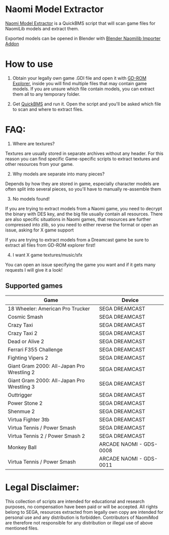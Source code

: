 # Naomi Model Extractor

[Naomi Model Extractor](https://raw.githubusercontent.com/NaomiMod/games-ExtractTools/main/NAOMI%20MODEL%20EXTRACTOR.bms) is a QuickBMS script that will scan game files for NaomiLib models and extract them.

Exported models can be opened in Blender with 
[Blender Naomilib Importer Addon](https://github.com/NaomiMod/blender-NaomiLib) 

# How to use

1) Obtain your legally own game .GDI file and open it with [GD-ROM Explorer](https://japanese-cake.livejournal.com/5889.html), inside you will find multiple files that may contain game models.
If you are unsure which file contain models, you can extract them all to any temporary folder.

2) Get [QuickBMS](https://aluigi.altervista.org/quickbms.htm) and run it. Open the script and you'll be asked which file to scan and where to extract files.

# FAQ:

1) Where are textures?

Textures are usually stored in separate archives without any header.
For this reason you can find specific Game-specific scripts to extract textures and other resources from your game.


2) Why models are separate into many pieces?

Depends by how they are stored in game, especially character models are often split into several pieces, so you'll have to manually re-assemble them


3) No models found!

If you are trying to extract models from a Naomi game, you need to decrypt the binary with DES key, and the big file usually contain all resources.
There are also specific situations in Naomi games, that resources are further compressed into zlib, so you need to either reverse the format or open an issue, asking for X game support

If you are trying to extract models from a Dreamcast game be sure to extract all files from GD-ROM explorer first!

4) I want X game textures/music/sfx

You can open an issue specifying the game you want and if it gets many requests I will give it a look!

## Supported games

| Game                                       | Device                  |
| ------------------------------------------ | ----------------------- |
| 18 Wheeler: American Pro Trucker           | SEGA DREAMCAST          |
| Cosmic Smash                               | SEGA DREAMCAST          |
| Crazy Taxi                                 | SEGA DREAMCAST          |
| Crazy Taxi 2                               | SEGA DREAMCAST          |
| Dead or Alive 2                            | SEGA DREAMCAST          |
| Ferrari F355 Challenge                     | SEGA DREAMCAST          |
| Fighting Vipers 2                          | SEGA DREAMCAST          |
| Giant Gram 2000: All-Japan Pro Wrestling 2 | SEGA DREAMCAST          |
| Giant Gram 2000: All-Japan Pro Wrestling 3 | SEGA DREAMCAST          |
| Outtrigger                                 | SEGA DREAMCAST          |
| Power Stone 2                              | SEGA DREAMCAST          |
| Shenmue 2                                  | SEGA DREAMCAST          |
| Virtua Fighter 3tb                         | SEGA DREAMCAST          |
| Virtua Tennis / Power Smash                | SEGA DREAMCAST          |
| Virtua Tennis 2 / Power Smash 2            | SEGA DREAMCAST          |
| Monkey Ball                                | ARCADE NAOMI - GDS-0008 |
| Virtua Tennis / Power Smash                | ARCADE NAOMI - GDS-0011 |


# Legal Disclaimer:

This collection of scripts are intended for educational and research purposes, no compensation have been paid or will be accepted.
All rights belong to SEGA, resources extracted from legally own copy are intended for personal use and any distribution is forbidden.
Contributors of NaomiMod are therefore not responsible for any distribution or illegal use of above mentioned files.

